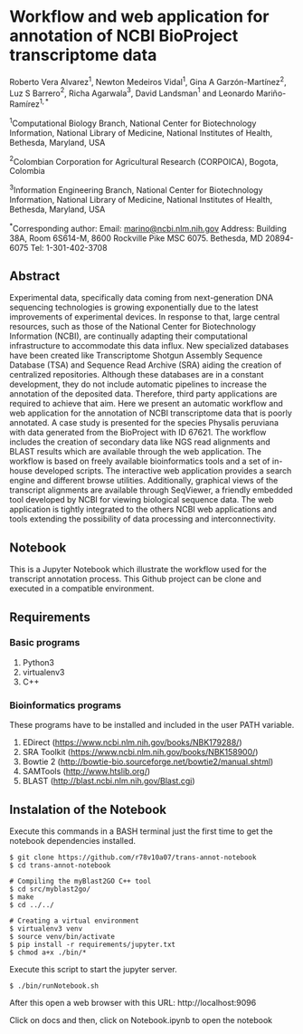 # Workflow and web application for annotation of NCBI BioProject transcriptome data 

Roberto Vera Alvarez$^{1}$, Newton Medeiros Vidal$^{1}$, Gina A Garzón-Martínez$^{2}$, Luz S Barrero$^{2}$, Richa Agarwala$^{3}$, David Landsman$^{1}$ and Leonardo Mariño-Ramírez$^{1,*}$

$^{1}$Computational Biology Branch, National Center for Biotechnology Information, National Library of Medicine, National Institutes of Health, Bethesda, Maryland, USA

$^{2}$Colombian Corporation for Agricultural Research (CORPOICA), Bogota, Colombia

$^{3}$Information Engineering Branch, National Center for Biotechnology Information, National Library of Medicine, National Institutes of Health, Bethesda, Maryland, USA

$^{*}$Corresponding author: Email: marino@ncbi.nlm.nih.gov Address: Building 38A, Room 6S614-M, 8600 Rockville Pike MSC 6075. Bethesda, MD 20894-6075 Tel: 1-301-402-3708

## Abstract

Experimental data, specifically data coming from next-generation DNA sequencing technologies is growing exponentially due to the latest improvements of experimental devices. In response to that, large central resources, such as those of the National Center for Biotechnology Information (NCBI), are continually adapting their computational infrastructure to accommodate this data influx. New specialized databases have been created like Transcriptome Shotgun Assembly Sequence Database (TSA) and Sequence Read Archive (SRA) aiding the creation of centralized repositories. Although these databases are in a constant development, they do not include automatic pipelines to increase the annotation of the deposited data. Therefore, third party applications are required to achieve that aim. Here we present an automatic workflow and web application for the annotation of NCBI transcriptome data that is poorly annotated. A case study is presented for the species Physalis peruviana with data generated from the BioProject with ID 67621. The workflow includes the creation of secondary data like NGS read alignments and BLAST results which are available through the web application. The workflow is based on freely available bioinformatics tools and a set of in-house developed scripts. The interactive web application provides a search engine and different browse utilities. Additionally, graphical views of the transcript alignments are available through SeqViewer, a friendly embedded tool developed by NCBI for viewing biological sequence data. The web application is tightly integrated to the others NCBI web applications and tools extending the possibility of data processing and interconnectivity.


## Notebook

This is a Jupyter Notebook which illustrate the workflow used for the transcript annotation process. This Github project can be clone and executed in a compatible environment.

## Requirements

### Basic programs

1. Python3
2. virtualenv3
3. C++

### Bioinformatics programs

These programs have to be installed and included in the user PATH variable.

1. EDirect (https://www.ncbi.nlm.nih.gov/books/NBK179288/)
2. SRA Toolkit (https://www.ncbi.nlm.nih.gov/books/NBK158900/)
3. Bowtie 2 (http://bowtie-bio.sourceforge.net/bowtie2/manual.shtml)
4. SAMTools (http://www.htslib.org/)
5. BLAST (http://blast.ncbi.nlm.nih.gov/Blast.cgi)

## Instalation of the Notebook

Execute this commands in a BASH terminal just the first time to get the notebook dependencies installed.

```
$ git clone https://github.com/r78v10a07/trans-annot-notebook
$ cd trans-annot-notebook

# Compiling the myBlast2GO C++ tool
$ cd src/myblast2go/
$ make
$ cd ../../

# Creating a virtual environment
$ virtualenv3 venv
$ source venv/bin/activate
$ pip install -r requirements/jupyter.txt
$ chmod a+x ./bin/*
```

Execute this script to start the jupyter server.

```
$ ./bin/runNotebook.sh
```

After this open a web browser with this URL: http://localhost:9096

Click on docs and then, click on Notebook.ipynb to open the notebook
